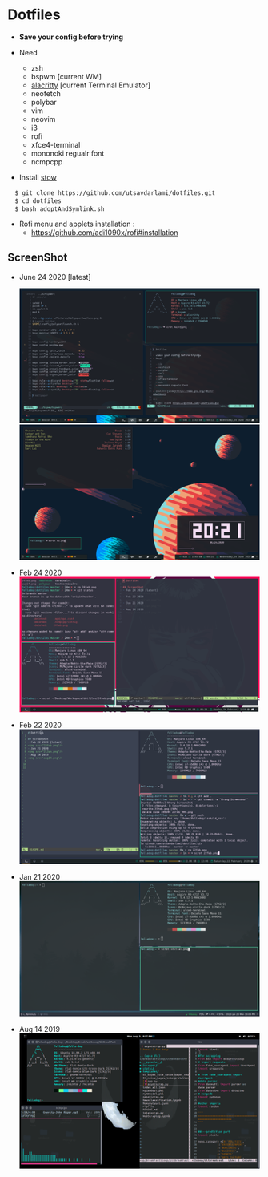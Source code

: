 # Dotfiles

- **Save your config before trying**
- Need
  - zsh
  - bspwm [current WM]
  - [alacritty](https://github.com/alacritty/alacritty) [current Terminal Emulator]
  - neofetch
  - polybar
  - vim
  - neovim
  - i3
  - rofi
  - xfce4-terminal
  - mononoki regualr font
  - ncmpcpp

- Install [stow](https://www.gnu.org/software/stow/manual/stow.html#Introduction)

```
  $ git clone https://github.com/utsavdarlami/dotfiles.git
  $ cd dotfiles
  $ bash adoptAndSymlink.sh
```

- Rofi menu and applets installation :
    - https://github.com/adi1090x/rofi#installation

## ScreenShot


- June 24 2020 [latest]
  
    <img src="screenshots/24june1.png">
    
    <img src="screenshots/24june2.png">
    
- Feb 24 2020 
    <img src="screenshots/24feb.png">

- Feb 22 2020
    <img src="screenshots/22feb.png">

- Jan 21 2020
    <img src="screenshots/21Jan.png">

- Aug 14 2019
    <img src='screenshots/aug14.png'>
